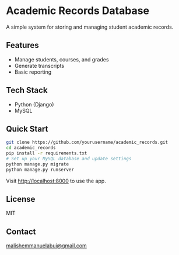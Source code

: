# Academic Records Database

A simple system for storing and managing student academic records.

## Features
- Manage students, courses, and grades
- Generate transcripts
- Basic reporting

## Tech Stack
- Python (Django)
- MySQL

## Quick Start
```bash
git clone https://github.com/yourusername/academic_records.git
cd academic_records
pip install -r requirements.txt
# Set up your MySQL database and update settings
python manage.py migrate
python manage.py runserver
```

Visit [http://localhost:8000](http://localhost:8000) to use the app.

## License
MIT

## Contact
malishemmanuelabui@gmail.com
